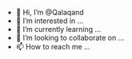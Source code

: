 - 👋 Hi, I’m @Qalaqand
- 👀 I’m interested in ...
- 🌱 I’m currently learning ...
- 💞️ I’m looking to collaborate on ...
- 📫 How to reach me ...

<!---
Qalaqand/Qalaqand is a ✨ special ✨ repository because its `README.md` (this file) appears on your GitHub profile.
You can click the Preview link to take a look at your changes.
--->
